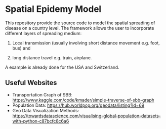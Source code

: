 # Spatial Epidemy Model
This repository provide the source code to model the spatial spreading of disease on a country level. The framework allows the user to incorporate different layers of spreading medium: 

1. Local transmission (usually involving short distance movement e.g. foot, bus) and 

2. long distance travel e.g. train, airplane. 

A example is already done for the USA and Switzerland. 

## Useful Websites
* Transportation Graph of SBB: https://www.kaggle.com/code/kmader/simple-traverse-of-sbb-graph
* Population Data: https://hub.worldpop.org/geodata/listing?id=69
* Geo Data Visualization Methods: https://towardsdatascience.com/visualising-global-population-datasets-with-python-c87bcfc8c6a6
